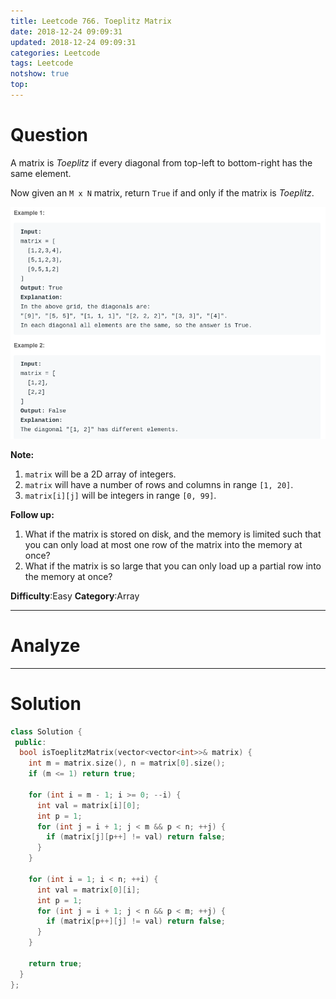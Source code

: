 ```yaml
---
title: Leetcode 766. Toeplitz Matrix
date: 2018-12-24 09:09:31
updated: 2018-12-24 09:09:31
categories: Leetcode
tags: Leetcode
notshow: true
top:
---
```


# Question

A matrix is  _Toeplitz_  if every diagonal from top-left to bottom-right has the same element.

Now given an  `M x N`  matrix, return `True` if and only if the matrix is  _Toeplitz_.  

![](/images/in-post/2018-12-24-Leetcode-766-Toeplitz-Matrix/2018-12-24-22-26-29.png)

**Note:**

1. `matrix`  will be a 2D array of integers.
2. `matrix`  will have a number of rows and columns in range  `[1, 20]`.
3. `matrix[i][j]`  will be integers in range  `[0, 99]`.

**Follow up:**

1. What if the matrix is stored on disk, and the memory is limited such that you can only load at most one row of the matrix into the memory at once?
2. What if the matrix is so large that you can only load up a partial row into the memory at once?

**Difficulty**:Easy
**Category**:Array

<!-- more -->

------------

# Analyze

------------

# Solution

```cpp
class Solution {
 public:
  bool isToeplitzMatrix(vector<vector<int>>& matrix) {
    int m = matrix.size(), n = matrix[0].size();
    if (m <= 1) return true;

    for (int i = m - 1; i >= 0; --i) {
      int val = matrix[i][0];
      int p = 1;
      for (int j = i + 1; j < m && p < n; ++j) {
        if (matrix[j][p++] != val) return false;
      }
    }

    for (int i = 1; i < n; ++i) {
      int val = matrix[0][i];
      int p = 1;
      for (int j = i + 1; j < n && p < m; ++j) {
        if (matrix[p++][j] != val) return false;
      }
    }

    return true;
  }
};
```